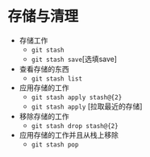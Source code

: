 存储与清理
===

  - 存储工作
    - `git stash`
    - `git stash save`[选填save]
  - 查看存储的东西
    - `git stash list`
  - 应用存储的工作
    - `git stash apply stash@{2}`
    - `git stash apply` [拉取最近的存储]
  - 移除存储的工作
    - `git stash drop stash@{2}`
  - 应用存储的工作并且从栈上移除
    - `git stash pop`